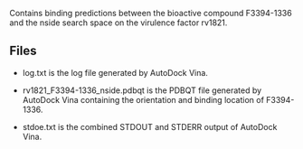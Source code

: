 Contains binding predictions between the bioactive compound F3394-1336 and the nside search space on the virulence factor rv1821.

## Files

- log.txt is the log file generated by AutoDock Vina.

- rv1821_F3394-1336_nside.pdbqt is the PDBQT file generated by AutoDock Vina containing the orientation and binding location of F3394-1336.

- stdoe.txt is the combined STDOUT and STDERR output of AutoDock Vina.


